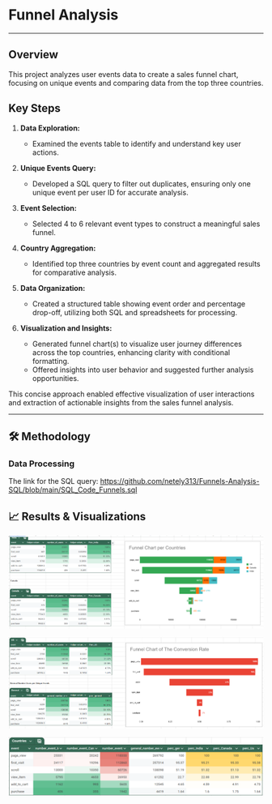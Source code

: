 # Funnel Analysis
---

## Overview

This project analyzes user events data to create a sales funnel chart, focusing on unique events and comparing data from the top three countries.

## Key Steps

1. **Data Exploration:** 
   - Examined the events table to identify and understand key user actions.

2. **Unique Events Query:**
   - Developed a SQL query to filter out duplicates, ensuring only one unique event per user ID for accurate analysis.

3. **Event Selection:**
   - Selected 4 to 6 relevant event types to construct a meaningful sales funnel.

4. **Country Aggregation:**
   - Identified top three countries by event count and aggregated results for comparative analysis.

5. **Data Organization:**
   - Created a structured table showing event order and percentage drop-off, utilizing both SQL and spreadsheets for processing.

6. **Visualization and Insights:**
   - Generated funnel chart(s) to visualize user journey differences across the top countries, enhancing clarity with conditional formatting.
   - Offered insights into user behavior and suggested further analysis opportunities.

This concise approach enabled effective visualization of user interactions and extraction of actionable insights from the sales funnel analysis.

---

## 🛠️ Methodology

### Data Processing

The link for the SQL query: https://github.com/netely313/Funnels-Analysis-SQL/blob/main/SQL_Code_Funnels.sql

## 📈 Results & Visualizations

![alt text](India_Canada_Funnel_Chart.png)

![alt text](US_General_Funnel_Chart.png)

![alt text](Countries_Event.png)

